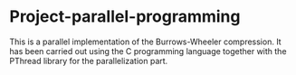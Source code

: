 # Project-parallel-programming

This is a parallel implementation of the Burrows-Wheeler compression. It has been carried out using the C programming language together with the PThread library for the parallelization part.
